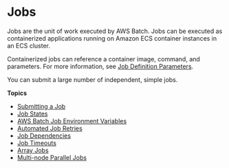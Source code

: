 # Jobs<a name="jobs"></a>

Jobs are the unit of work executed by AWS Batch\. Jobs can be executed as containerized applications running on Amazon ECS container instances in an ECS cluster\.

Containerized jobs can reference a container image, command, and parameters\. For more information, see [Job Definition Parameters](job_definition_parameters.md)\.

You can submit a large number of independent, simple jobs\.

**Topics**
+ [Submitting a Job](submit_job.md)
+ [Job States](job_states.md)
+ [AWS Batch Job Environment Variables](job_env_vars.md)
+ [Automated Job Retries](job_retries.md)
+ [Job Dependencies](job_dependencies.md)
+ [Job Timeouts](job_timeouts.md)
+ [Array Jobs](array_jobs.md)
+ [Multi\-node Parallel Jobs](multi-node-parallel-jobs.md)
